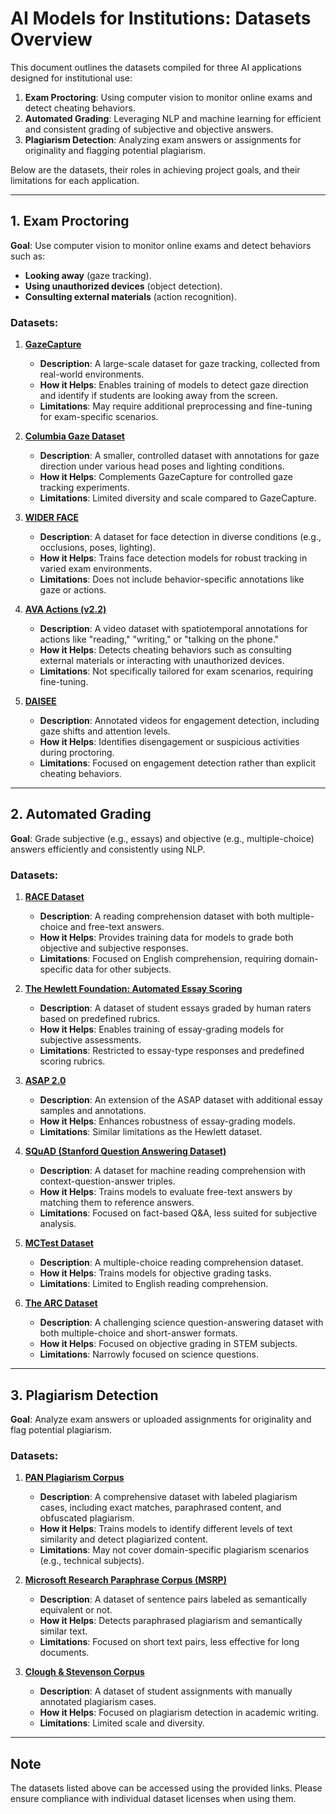 # AI Models for Institutions: Datasets Overview

This document outlines the datasets compiled for three AI applications designed for institutional use:

1. **Exam Proctoring**: Using computer vision to monitor online exams and detect cheating behaviors.
2. **Automated Grading**: Leveraging NLP and machine learning for efficient and consistent grading of subjective and objective answers.
3. **Plagiarism Detection**: Analyzing exam answers or assignments for originality and flagging potential plagiarism.

Below are the datasets, their roles in achieving project goals, and their limitations for each application.

---

## **1. Exam Proctoring**
**Goal**: Use computer vision to monitor online exams and detect behaviors such as:
- **Looking away** (gaze tracking).
- **Using unauthorized devices** (object detection).
- **Consulting external materials** (action recognition).

### **Datasets**:
1. **[GazeCapture](https://gazecapture.csail.mit.edu/)**
   - **Description**: A large-scale dataset for gaze tracking, collected from real-world environments.
   - **How it Helps**: Enables training of models to detect gaze direction and identify if students are looking away from the screen.
   - **Limitations**: May require additional preprocessing and fine-tuning for exam-specific scenarios.

2. **[Columbia Gaze Dataset](https://ceal.cs.columbia.edu/columbiagaze/#project-dataset)**
   - **Description**: A smaller, controlled dataset with annotations for gaze direction under various head poses and lighting conditions.
   - **How it Helps**: Complements GazeCapture for controlled gaze tracking experiments.
   - **Limitations**: Limited diversity and scale compared to GazeCapture.

3. **[WIDER FACE](http://shuoyang1213.me/WIDERFACE/WiderFace_Results.html)**
   - **Description**: A dataset for face detection in diverse conditions (e.g., occlusions, poses, lighting).
   - **How it Helps**: Trains face detection models for robust tracking in varied exam environments.
   - **Limitations**: Does not include behavior-specific annotations like gaze or actions.

4. **[AVA Actions (v2.2)](https://research.google.com/ava/download.html)**
   - **Description**: A video dataset with spatiotemporal annotations for actions like "reading," "writing," or "talking on the phone."
   - **How it Helps**: Detects cheating behaviors such as consulting external materials or interacting with unauthorized devices.
   - **Limitations**: Not specifically tailored for exam scenarios, requiring fine-tuning.

5. **[DAISEE](https://datasets.activeloop.ai/docs/ml/datasets/daisee-dataset/)**
   - **Description**: Annotated videos for engagement detection, including gaze shifts and attention levels.
   - **How it Helps**: Identifies disengagement or suspicious activities during proctoring.
   - **Limitations**: Focused on engagement detection rather than explicit cheating behaviors.

---

## **2. Automated Grading**
**Goal**: Grade subjective (e.g., essays) and objective (e.g., multiple-choice) answers efficiently and consistently using NLP.

### **Datasets**:
1. **[RACE Dataset](https://huggingface.co/datasets/ehovy/race)**
   - **Description**: A reading comprehension dataset with both multiple-choice and free-text answers.
   - **How it Helps**: Provides training data for models to grade both objective and subjective responses.
   - **Limitations**: Focused on English comprehension, requiring domain-specific data for other subjects.

2. **[The Hewlett Foundation: Automated Essay Scoring](https://www.kaggle.com/competitions/asap-aes/data)**
   - **Description**: A dataset of student essays graded by human raters based on predefined rubrics.
   - **How it Helps**: Enables training of essay-grading models for subjective assessments.
   - **Limitations**: Restricted to essay-type responses and predefined scoring rubrics.

3. **[ASAP 2.0](https://www.kaggle.com/datasets/lburleigh/asap-2-0)**
   - **Description**: An extension of the ASAP dataset with additional essay samples and annotations.
   - **How it Helps**: Enhances robustness of essay-grading models.
   - **Limitations**: Similar limitations as the Hewlett dataset.

4. **[SQuAD (Stanford Question Answering Dataset)](https://rajpurkar.github.io/SQuAD-explorer/)**
   - **Description**: A dataset for machine reading comprehension with context-question-answer triples.
   - **How it Helps**: Trains models to evaluate free-text answers by matching them to reference answers.
   - **Limitations**: Focused on fact-based Q&A, less suited for subjective analysis.

5. **[MCTest Dataset](https://huggingface.co/datasets/sagnikrayc/mctest)**
   - **Description**: A multiple-choice reading comprehension dataset.
   - **How it Helps**: Trains models for objective grading tasks.
   - **Limitations**: Limited to English reading comprehension.

6. **[The ARC Dataset](https://leaderboard.allenai.org/arc/submissions/get-started)**
   - **Description**: A challenging science question-answering dataset with both multiple-choice and short-answer formats.
   - **How it Helps**: Focused on objective grading in STEM subjects.
   - **Limitations**: Narrowly focused on science questions.

---

## **3. Plagiarism Detection**
**Goal**: Analyze exam answers or uploaded assignments for originality and flag potential plagiarism.

### **Datasets**:
1. **[PAN Plagiarism Corpus](https://zenodo.org/records/3250095)**
   - **Description**: A comprehensive dataset with labeled plagiarism cases, including exact matches, paraphrased content, and obfuscated plagiarism.
   - **How it Helps**: Trains models to identify different levels of text similarity and detect plagiarized content.
   - **Limitations**: May not cover domain-specific plagiarism scenarios (e.g., technical subjects).

2. **[Microsoft Research Paraphrase Corpus (MSRP)](https://www.microsoft.com/en-us/download/details.aspx?id=52398)**
   - **Description**: A dataset of sentence pairs labeled as semantically equivalent or not.
   - **How it Helps**: Detects paraphrased plagiarism and semantically similar text.
   - **Limitations**: Focused on short text pairs, less effective for long documents.

3. **[Clough & Stevenson Corpus](https://ir.shef.ac.uk/cloughie/resources/plagiarism_corpus.html)**
   - **Description**: A dataset of student assignments with manually annotated plagiarism cases.
   - **How it Helps**: Focused on plagiarism detection in academic writing.
   - **Limitations**: Limited scale and diversity.

---

## **Note**
The datasets listed above can be accessed using the provided links. Please ensure compliance with individual dataset licenses when using them.

